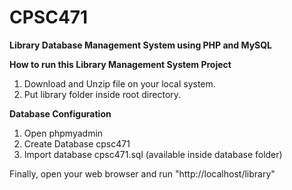 # CPSC471
**Library Database Management System using PHP and MySQL**

**How to run this Library Management System Project**

1. Download and Unzip file on your local system.
2. Put library folder inside root directory.

**Database Configuration**

1. Open phpmyadmin
2. Create Database cpsc471
3. Import database cpsc471.sql (available inside database folder)

Finally, open your web browser and run "http://localhost/library"

